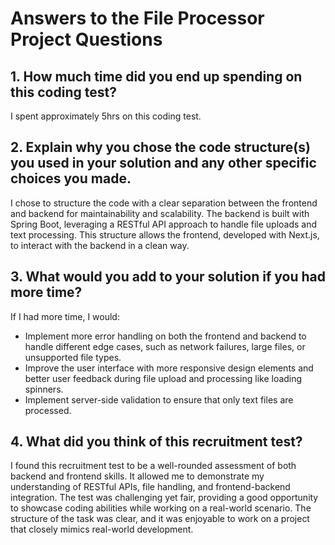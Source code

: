 # Answers to the File Processor Project Questions

## 1. How much time did you end up spending on this coding test?

I spent approximately 5hrs on this coding test.

## 2. Explain why you chose the code structure(s) you used in your solution and any other specific choices you made.

I chose to structure the code with a clear separation between the frontend and backend for maintainability and scalability. The backend is built with Spring Boot, leveraging a RESTful API approach to handle file uploads and text processing. This structure allows the frontend, developed with Next.js, to interact with the backend in a clean way.

## 3. What would you add to your solution if you had more time?

If I had more time, I would:

- Implement more error handling on both the frontend and backend to handle different edge cases, such as network failures, large files, or unsupported file types.
- Improve the user interface with more responsive design elements and better user feedback during file upload and processing like loading spinners.
- Implement server-side validation to ensure that only text files are processed.

## 4. What did you think of this recruitment test?

I found this recruitment test to be a well-rounded assessment of both backend and frontend skills. It allowed me to demonstrate my understanding of RESTful APIs, file handling, and frontend-backend integration. The test was challenging yet fair, providing a good opportunity to showcase coding abilities while working on a real-world scenario. The structure of the task was clear, and it was enjoyable to work on a project that closely mimics real-world development.
